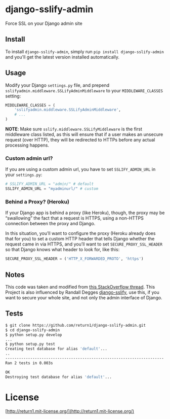 # django-sslify-admin

Force SSL on your Django admin site


## Install

To install ``django-sslify-admin``, simply run ``pip install django-sslify-admin`` and
you'll get the latest version installed automatically.


## Usage

Modify your Django ``settings.py`` file, and prepend
``sslifyadmin.middleware.SSLifyAdminMiddleware`` to your ``MIDDLEWARE_CLASSES`` setting:

``` python
MIDDLEWARE_CLASSES = (
    'sslifyadmin.middleware.SSLifyAdminMiddleware',
    # ...
)
```

**NOTE**: Make sure ``sslify.middleware.SSLifyMiddleware`` is the first
middleware class listed, as this will ensure that if a user makes an unsecure
request (over HTTP), they will be redirected to HTTPs before any actual
processing happens.

### Custom admin url?
If you are using a custom admin url, you have to set ``SSLIFY_ADMIN_URL`` in your ``settings.py``:

``` python
# SSLIFY_ADMIN_URL = "admin/" # default
SSLIFY_ADMIN_URL = "myadminurl/" # custom
```

### Behind a Proxy? (Heroku)

If your Django app is behind a proxy (like Heroku), though, the proxy may be “swallowing” the fact that a request is HTTPS, using a non-HTTPS
connection between the proxy and Django.

In this situation, you’ll want to configure the proxy (Heroku already does that for you) to set a custom HTTP header that tells Django whether
the request came in via HTTPS, and you’ll want to set ``SECURE_PROXY_SSL_HEADER`` so that Django knows what header to look for, like this:

``` python
SECURE_PROXY_SSL_HEADER = ('HTTP_X_FORWARDED_PROTO', 'https')
```


## Notes

This code was taken and modified from [this StackOverflow
thread](http://stackoverflow.com/questions/8436666/how-to-make-python-on-heroku-https-only).
This Project is also influenced by Randall Degges [django-sslify](https://github.com/rdegges/django-sslify), use this, if you want to secure your
whole site, and not only the admin interface of Django.


## Tests

``` bash
$ git clone https://github.com/return1/django-sslify-admin.git
$ cd django-sslify-admin
$ python setup.py develop
...
$ python setup.py test
Creating test database for alias 'default'...
..
----------------------------------------------------------------------
Ran 2 tests in 0.003s

OK
Destroying test database for alias 'default'...
```



# License

[http://return1.mit-license.org/](http://return1.mit-license.org/)